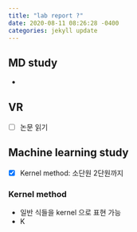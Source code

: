 ```yaml
---
title: "lab report ?"
date: 2020-08-11 08:26:28 -0400
categories: jekyll update
---
```


## MD study
- 


## VR
- [ ] 논문 읽기

## Machine learning study
- [x] Kernel method: 소단원 2단원까지


### Kernel method
- 일반 식들을 kernel 으로 표현 가능
- K
